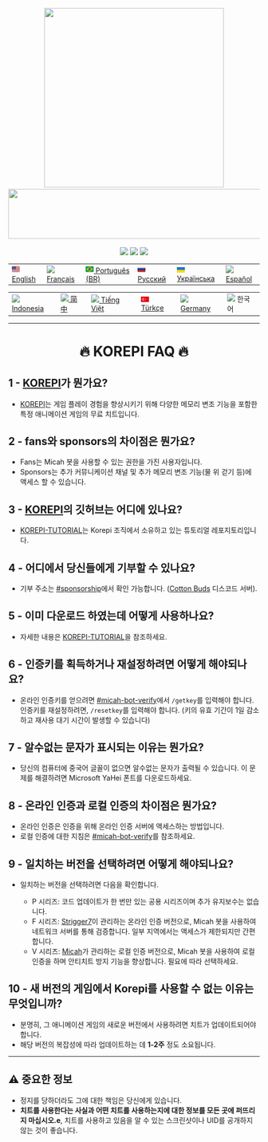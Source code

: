 <p align="center">
  <a href="#"><img width="360" height="360" src="https://media.discordapp.net/attachments/1033549666769449002/1107009612210765955/matches.png"></a>
  <a href="#"><img width="650" height="100" src="https://share.creavite.co/FBkHy3zbN4CgWCr0.gif"></a>
</p>

<p align="center">
	<a href="https://github.com/Korepi/keyauth-cpp-library/releases"><img src="https://img.shields.io/github/downloads/Korepi/keyauth-cpp-library/total.svg?style=for-the-badge&color=darkcyan"></a>
	<a href="https://github.com/Korepi/Korepi/graphs/contributors"><img src="https://img.shields.io/github/contributors/Korepi/Korepi?style=for-the-badge&color=darkcyan"></a>
	<a href="https://discord.gg/cottonbuds"><img src="https://img.shields.io/discord/440536354544156683?label=Discord&logo=discord&style=for-the-badge&color=darkviolet"></a>
</p>

<div align="center">
<table>
  <tr>
    <td valign="center"><a href="README.md"><img src="https://github.com/twitter/twemoji/blob/master/assets/svg/1f1fa-1f1f8.svg" width="16"/> English</td>
    <td valign="center"><a href="README_fr-fr.md"><img src="https://em-content.zobj.net/thumbs/160/twitter/154/flag-for-france_1f1eb-1f1f7.png" width="16"/> Français</td>
    <td valign="center"><a href="README_pt-br.md"><img src="https://github.com/twitter/twemoji/blob/master/assets/svg/1f1e7-1f1f7.svg" width="16"/> Português (BR)</td>
    <td valign="center"><a href="README_ru-ru.md"><img src="https://github.com/twitter/twemoji/blob/master/assets/svg/1f1f7-1f1fa.svg" width="16"/> Русский</a></td>
    <td valign="center"><a href="README_ua-ua.md"><img src="https://github.com/Andrew1397/Ukraine/blob/main/Flag_of_Ukraine.png" width="16"/> Українська</a></td>
    <td valign="center"><a href="README_es-cl.md"><img src="https://twemoji.maxcdn.com/v/13.0.0/svg/1f1e6-1f1f7.svg" width="16"/> Español</td>
    
      
  </tr>
</table>
</div>
<div align="center">
<table>
  <tr>
    <td valign="center"><a href="README_id-id.md"><img src="https://em-content.zobj.net/thumbs/120/twitter/351/flag-indonesia_1f1ee-1f1e9.png" width="16"/> Indonesia</td>
    <td valign="center"><a href="README_zh-cn.md"><img src="https://em-content.zobj.net/thumbs/120/twitter/351/flag-china_1f1e8-1f1f3.png" width="16"/> 简中</a></td> 
    <td valign="center"><a href="README_vi-vn.md"><img src="https://em-content.zobj.net/thumbs/120/twitter/351/flag-vietnam_1f1fb-1f1f3.png" width="16"/> Tiếng Việt </a></td>
    <td valign="center"><a href="README_tr-tr.md"><img src="https://raw.githubusercontent.com/hampusborgos/country-flags/ba2cf4101bf029d2ada26da2f95121de74581a4d/svg/tr.svg" width="16"/> Türkçe </a></td>
    <td valign="center"><a href="README_de-de.md"><img src="https://cdn.jsdelivr.net/gh/twitter/twemoji/assets/svg/1f1e9-1f1ea.svg" width="16"/> Germany</td>
	<td valign="center"><img src="https://em-content.zobj.net/source/twitter/53/flag-for-south-korea_1f1f0-1f1f7.png" width="16"/> 한국어</td>
  </tr>
</table>
</div>
	    
---
<div align="center">
  
# 🔥 KOREPI FAQ 🔥

</div>

## 1 - [KOREPI](https://github.com/Korepi/Korepi)가 뭔가요?

- [KOREPI](https://github.com/Korepi/Korepi)는 게임 플레이 경험을 향상시키기 위해 다양한 메모리 변조 기능을 포함한 특정 애니메이션 게임의 무료 치트입니다.

## 2 - fans와 sponsors의 차이점은 뭔가요?

- Fans는 Micah 봇을 사용할 수 있는 권한을 가진 사용자입니다.
- Sponsors는 추가 커뮤니케이션 채널 및 추가 메모리 변조 기능(물 위 걷기 등)에 액세스 할 수 있습니다.

## 3 - [KOREPI](https://github.com/Korepi/Korepi)의 깃허브는 어디에 있나요?

- [KOREPI-TUTORIAL](https://github.com/Korepi/Korepi-Tutorial)는 Korepi 조직에서 소유하고 있는 튜토리얼 레포지토리입니다.

## 4 - 어디에서 당신들에게 기부할 수 있나요?

- 기부 주소는 ⁠[#sponsorship](https://discord.com/channels/1069057220802781265/1097565269985071205)에서 확인 가능합니다. ([Cotton Buds](https://discord.gg/cottonbuds) 디스코드 서버).

## 5 - 이미 다운로드 하였는데 어떻게 사용하나요?

- 자세한 내용은 [KOREPI-TUTORIAL](https://github.com/Korepi/Korepi-Tutorial)을 참조하세요.

## 6 - 인증키를 획득하거나 재설정하려면 어떻게 해야되나요?

- 온라인 인증키를 얻으려면 ⁠[#micah-bot-verify](https://discord.com/channels/1069057220802781265/1109781322005741658)에서 `/getkey`를 입력해야 합니다. 인증키를 재설정하려면, `/resetkey`를 입력해야 합니다. (키의 유효 기간이 1일 감소하고 재사용 대기 시간이 발생할 수 있습니다)

## 7 - 알수없는 문자가 표시되는 이유는 뭔가요?

- 당신의 컴퓨터에 중국어 글꼴이 없으면 알수없는 문자가 출력될 수 있습니다. 이 문제를 해결하려면 Microsoft YaHei 폰트를 다운로드하세요.

## 8 - 온라인 인증과 로컬 인증의 차이점은 뭔가요?

- 온라인 인증은 인증을 위해 온라인 인증 서버에 액세스하는 방법입니다.
- 로컬 인증에 대한 지침은 [#micah-bot-verify](https://discord.com/channels/1069057220802781265/1109781322005741658)를 참조하세요.

## 9 - 일치하는 버전을 선택하려면 어떻게 해야되나요?

- 일치하는 버전을 선택하려면 다음을 확인합니다.

   + P 시리즈: 코드 업데이트가 한 번만 있는 공용 시리즈이며 추가 유지보수는 없습니다.
   + F 시리즈: [Strigger7](https://github.com/Strigger7)이 관리하는 온라인 인증 버전으로, Micah 봇을 사용하여 네트워크 서버를 통해 검증합니다. 일부 지역에서는 액세스가 제한되지만 간편합니다.
   + V 시리즈: [Micah](https://github.com/Micah123321)가 관리하는 로컬 인증 버전으로, Micah 봇을 사용하여 로컬 인증을 하며 안티치트 방지 기능을 향상합니다. 필요에 따라 선택하세요.

## 10 - 새 버전의 게임에서 Korepi를 사용할 수 없는 이유는 무엇입니까?

- 분명히, 그 애니메이션 게임의 새로운 버전에서 사용하려면 치트가 업데이트되어야 합니다.
- 해당 버전의 복잡성에 따라 업데이트하는 데 **1-2주** 정도 소요됩니다.
---

## ⚠ 중요한 정보

- 정지를 당하더라도 그에 대한 책임은 당신에게 있습니다.
- **치트를 사용한다는 사실과 어떤 치트를 사용하는지에 대한 정보를 모든 곳에 퍼뜨리지 마십시오.e**, 치트를 사용하고 있음을 알 수 있는 스크린샷이나 UID를 공개하지 않는 것이 좋습니다.
